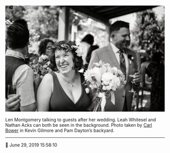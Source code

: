 ![Len Montgomery talking to guests after her wedding](assets/01fc7c95a51475a7622858d95eccf861.webp)

Len Montgomery talking to guests after her wedding. Leah Whitesel and Nathan Acks can both be seen in the background. Photo taken by [Carl Bower](http://carlbowerphotos.com/) in Kevin Gilmore and Pam Dayton’s backyard.

- - - -

<span aria-hidden="true">📅</span> June 29, 2019 15:58:10
